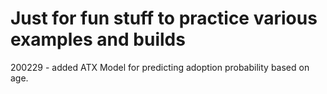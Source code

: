 # Just for fun stuff to practice various examples and builds

200229 - added ATX Model for predicting adoption probability based on age.
